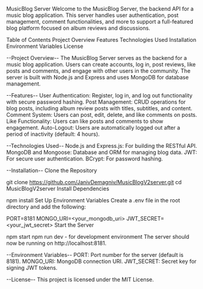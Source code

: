 MusicBlog Server
Welcome to the MusicBlog Server, the backend API for a music blog application. This server handles user authentication, post management, comment functionalities, and more to support a full-featured blog platform focused on album reviews and discussions.

Table of Contents
Project Overview
Features
Technologies Used
Installation
Environment Variables
License

--Project Overview--
The MusicBlog Server serves as the backend for a music blog application. Users can create accounts, log in, post reviews, like posts and comments, and engage with other users in the community. The server is built with Node.js and Express and uses MongoDB for database management.

--Features--
User Authentication: Register, log in, and log out functionality with secure password hashing.
Post Management: CRUD operations for blog posts, including album review posts with titles, subtitles, and content.
Comment System: Users can post, edit, delete, and like comments on posts.
Like Functionality: Users can like posts and comments to show engagement.
Auto-Logout: Users are automatically logged out after a period of inactivity (default: 4 hours).

--Technologies Used--
Node.js and Express.js: For building the RESTful API.
MongoDB and Mongoose: Database and ORM for managing blog data.
JWT: For secure user authentication.
BCrypt: For password hashing.

--Installation--
Clone the Repository

git clone https://github.com/JanivDemagniv/MusicBlogV2server.git
cd MusicBlogV2server
Install Dependencies

npm install
Set Up Environment Variables
Create a .env file in the root directory and add the following:

PORT=8181
MONGO_URI=<your_mongodb_uri>
JWT_SECRET=<your_jwt_secret>
Start the Server

npm start
npm run dev - for development environment
The server should now be running on http://localhost:8181.

--Environment Variables--
PORT: Port number for the server (default is 8181).
MONGO_URI: MongoDB connection URI.
JWT_SECRET: Secret key for signing JWT tokens.

--License--
This project is licensed under the MIT License.